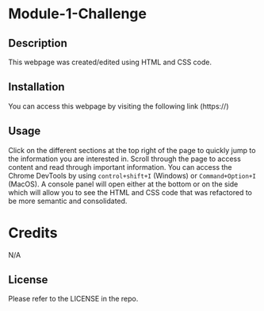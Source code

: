 # Module-1-Challenge

## Description
This webpage was created/edited using HTML and CSS code.

## Installation
You can access this webpage by visiting the following link (https://)

## Usage
Click on the different sections at the top right of the page to quickly jump to the information you are interested in. 
Scroll through the page to access content and read through important information. 
You can access the Chrome DevTools by using `control+shift+I` (Windows) or `Command+Option+I` (MacOS). A console panel will open either at the bottom or on the side which will allow you to see the HTML and CSS code that was refactored to be more semantic and consolidated.

# Credits
N/A

## License
Please refer to the LICENSE in the repo.